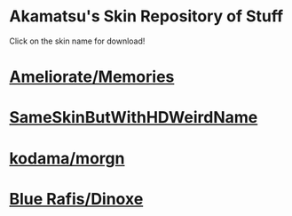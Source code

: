 # Akamatsu's Skin Repository of Stuff

Click on the skin name for download!

# [Ameliorate/Memories](https://dl.dropboxusercontent.com/s/a2n5mdyqfrt6v4t/-%20%20%20%20Memories.osk?dl=0)

# [SameSkinButWithHDWeirdName](https://dl.dropboxusercontent.com/s/votohftakdfpcqa/SameSkinButHDWeirdName.osk?dl=0)

# [kodama/morgn](https://dl.dropboxusercontent.com/s/rgqz2jxv14tvgja/-%20kodama%20-%20ryohka.osk?dl=0)

# [Blue Rafis/Dinoxe](https://dl.dropboxusercontent.com/s/6cbtleq9z3ou2dg/Prawilnosc%20vDinoxe.osk?dl=0)
